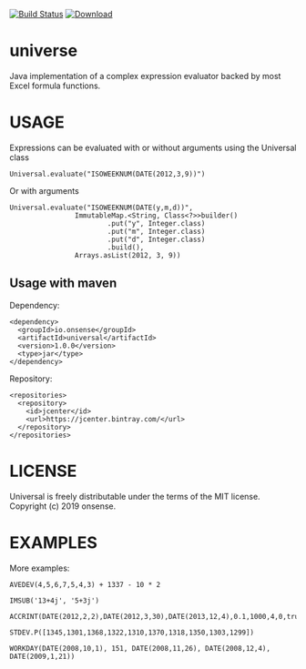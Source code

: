 [![Build Status](https://travis-ci.org/onsense/universal.svg?branch=master)](https://travis-ci.org/onsense/universal) [ ![Download](https://api.bintray.com/packages/onsense/universal/onsense-universal/images/download.svg) ](https://bintray.com/onsense/universal/onsense-universal/_latestVersion)

# universe

Java implementation of a complex expression evaluator backed by most Excel formula functions.

# USAGE
Expressions can be evaluated with or without arguments using the Universal class
```
Universal.evaluate("ISOWEEKNUM(DATE(2012,3,9))")
```
Or with arguments
```
Universal.evaluate("ISOWEEKNUM(DATE(y,m,d))",
                ImmutableMap.<String, Class<?>>builder()
                        .put("y", Integer.class)
                        .put("m", Integer.class)
                        .put("d", Integer.class)
                        .build(),
                Arrays.asList(2012, 3, 9))
```

## Usage with maven
Dependency:
```
<dependency>
  <groupId>io.onsense</groupId>
  <artifactId>universal</artifactId>
  <version>1.0.0</version>
  <type>jar</type>
</dependency>
```

Repository:
```
<repositories>
  <repository>
    <id>jcenter</id>
    <url>https://jcenter.bintray.com/</url>
  </repository>
</repositories>
```

# LICENSE
Universal is freely distributable under the terms of the MIT license. Copyright (c) 2019 onsense.

# EXAMPLES
More examples:
```
AVEDEV(4,5,6,7,5,4,3) + 1337 - 10 * 2
```

```
IMSUB('13+4j', '5+3j')
```

```
ACCRINT(DATE(2012,2,2),DATE(2012,3,30),DATE(2013,12,4),0.1,1000,4,0,true)
```

```
STDEV.P([1345,1301,1368,1322,1310,1370,1318,1350,1303,1299])
```

```
WORKDAY(DATE(2008,10,1), 151, DATE(2008,11,26), DATE(2008,12,4), DATE(2009,1,21))
```

